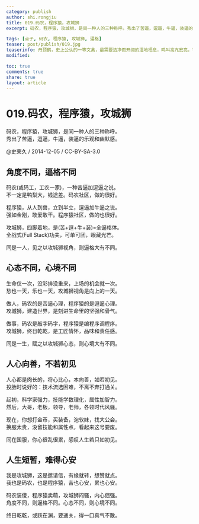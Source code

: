 ```yaml
---
category: publish
author: shi.rongjiu
title: 019.码农，程序猿，攻城狮
excerpt: 码农，程序猿，攻城狮，是同一种人的三种称呼。秀出了苦逼，逗逼，牛逼，装逼的乐观和幽默感。

tags: [点子, 码农, 程序猿, 攻城狮, 逼格]
teaser: post/publish/019.jpg
teaserinfo: 丹顶鹤，史上公认的一等文禽，最需要洁净而开阔的湿地栖息，鸣叫高亢宏亮，可以传达3～5公里。
modified: 

toc: true
comments: true
share: true
layout: article
---
```


# 019.码农，程序猿，攻城狮

码农，程序猿，攻城狮，是同一种人的三种称呼。  
秀出了苦逼，逗逼，牛逼，装逼的乐观和幽默感。

@史荣久 / 2014-12-05 / CC-BY-SA-3.0  

## 角度不同，逼格不同

码农(或码工，工农一家)，一种苦逼加逗逼之说。  
不一定是鸭梨大，钱途差。码农社区，做的很好。

程序猿，从人到兽，立到半立，逗逼加牛逼之说。  
强如金刚，敢爱敢干。程序猿社区，做的也很好。

攻城狮，四脚着地，是(苦+逗+牛+装)=全逼格体。  
全战式(Full Stack)功夫，可单可团，眼藏光芒。

同是一人，见之以攻城狮视角，则逼格大有不同。

## 心态不同，心境不同

生命仅一次，没彩排没重来，上场的机会就一次。  
愁也一天，乐也一天，攻城狮视角是向上的一天。

做人，码农的是苦逼心理，程序猿的是逗逼心理。  
攻城狮，建造世界，是刻进生命里的坚强和骨气。

做事，码农是敲字码字，程序猿是编程序调程序。  
攻城狮，终日乾乾，是工匠情怀，品味和责任感。

同是一生，赋之以攻城狮心态，则心境大有不同。

## 人心向善，不若初见

人心都是肉长的，将心比心，本向善，如若初见。  
投胎时说好的：技术流选困难，不离不弃打通关。

起初，科学家强力，技能学数理化，属性加智力。  
然后，大哥，老板，领导，老师，各领时代风骚。

现在，你想打金币，买装备，泡软妹，找大公会。  
换服太贵，没留技能和属性点，看起来这号要废。

同在国服，你心很乱很累，感叹人生若只如初见。

## 人生短暂，难得心安

我是攻城狮，这是邀请信，有缘就转，想赞就点。  
我也是码农，也是程序猿，苦也心安，累也心安。

码农装傻，程序猿卖萌，攻城狮闷骚，内心倔强。  
角度不同，则逼格不同。心态不同，则心境不同。

终日乾乾，或跃在渊，要通关，得一口真气不散。
